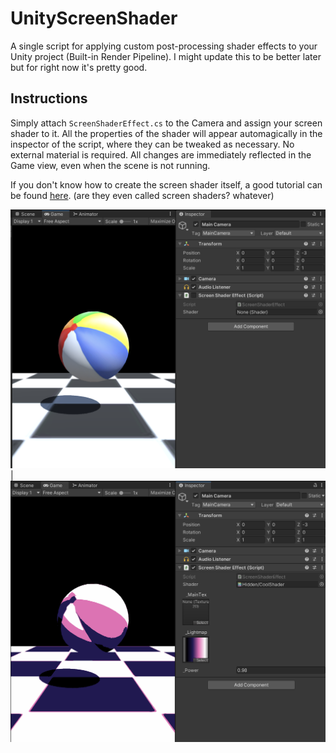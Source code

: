 # UnityScreenShader
A single script for applying custom post-processing shader effects to your Unity project (Built-in Render Pipeline). I might update this to be better later but for right now it's pretty good.

## Instructions
Simply attach `ScreenShaderEffect.cs` to the Camera and assign your screen shader to it. All the properties of the shader will appear automagically in the inspector of the script, where they can be tweaked as necessary. No external material is required. All changes are immediately reflected in the Game view, even when the scene is not running.

If you don't know how to create the screen shader itself, a good tutorial can be found [here](https://www.alanzucconi.com/2015/07/08/screen-shaders-and-postprocessing-effects-in-unity3d/). (are they even called screen shaders? whatever)

![Screenshot of the script without any shader loaded.](dontdownload/examplea.png) | ![Screenshot of the script with my garbage shader loaded.](dontdownload/exampleb.png)
